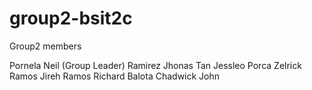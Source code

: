 # group2-bsit2c
Group2 members

Pornela Neil (Group Leader)
Ramirez Jhonas
Tan Jessleo
Porca Zelrick
Ramos Jireh
Ramos Richard
Balota Chadwick John
